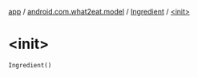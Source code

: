 [app](../../index.md) / [android.com.what2eat.model](../index.md) / [Ingredient](index.md) / [&lt;init&gt;](./-init-.md)

# &lt;init&gt;

`Ingredient()`